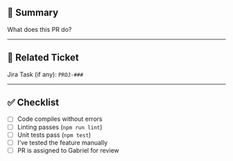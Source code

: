 ## 📝 Summary

What does this PR do?

---

## 🔗 Related Ticket

Jira Task (if any): `PROJ-###`

---

## ✅ Checklist

- [ ] Code compiles without errors
- [ ] Linting passes (`npm run lint`)
- [ ] Unit tests pass (`npm test`)
- [ ] I’ve tested the feature manually
- [ ] PR is assigned to Gabriel for review
